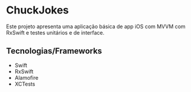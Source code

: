 # ChuckJokes

Este projeto apresenta uma aplicação básica de app iOS com MVVM com RxSwift e testes unitários e de interface.

## Tecnologias/Frameworks
- Swift
- RxSwift
- Alamofire
- XCTests
